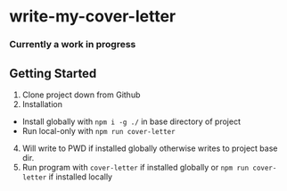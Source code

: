 # write-my-cover-letter

### Currently a work in progress

## Getting Started

1. Clone project down from Github
2. Installation

- Install globally with `npm i -g ./` in base directory of project
- Run local-only with `npm run cover-letter`

4.  Will write to PWD if installed globally otherwise writes to project base
    dir.
5. Run program with `cover-letter` if installed globally or `npm run cover-letter` if installed locally
